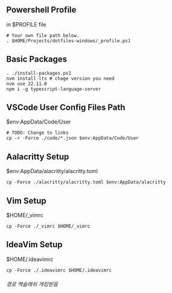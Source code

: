 ## Powershell Profile

in $PROFILE file

```pwsh
# Your own file path below.
. $HOME/Projects/dotfiles-windows/_profile.ps1
```

## Basic Packages

```pwsh
. ./install-packages.ps1
nvm install lts # chage version you need
nvm use 22.11.0
npm i -g typescript-language-server
```

## VSCode User Config Files Path

$env:AppData/Code/User

```pwsh
# TODO: Change to links
cp -r -Force ./code/*.json $env:AppData/Code/User
```

## Aalacritty Setup

$env:AppData/alacritty/alacritty.toml

```pwsh
cp -Force ./alacritty/alacritty.toml $env:AppData/alacritty
```

## Vim Setup

$HOME/_vimrc

```pwsh
cp -Force ./_vimrc $HOME/_vimrc
```

## IdeaVim Setup

$HOME/.ideavimrc

```pwsh
cp -Force ./.ideavimrc $HOME/.ideavimrc
```

###### 경로 역슬래쉬 개킹받음